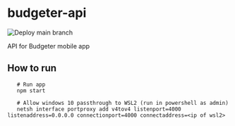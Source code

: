 # budgeter-api

![Deploy main branch](https://github.com/cedomir-spalevic/budgeter-api/workflows/Deploy%20main%20branch/badge.svg)

API for Budgeter mobile app

## How to run
```
   # Run app
   npm start

   # Allow windows 10 passthrough to WSL2 (run in powershell as admin)
   netsh interface portproxy add v4tov4 listenport=4000 listenaddress=0.0.0.0 connectionport=4000 connectaddress=<ip of wsl2>
```